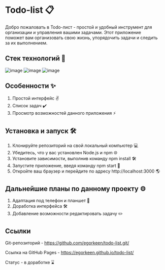 # Todo-list 📋

Добро пожаловать в Todo-лист - простой и удобный инструмент для организации и управления вашими задачами. Этот приложение поможет вам организовать свою жизнь, упорядочить задачи и следить за их выполнением.

## Стек технологий 🔨
![image](https://github.com/egorkeen/todo-list/assets/112564078/873aee77-e5b4-4639-a490-abb0d2d81398) ![image](https://github.com/egorkeen/todo-list/assets/112564078/2bb9e703-da61-47c6-bb11-ecfa11b0392c) ![image](https://github.com/egorkeen/todo-list/assets/112564078/aa4bab23-dd20-4b24-9693-8bcfb4c56b56)

## Особенности ✨

1. Простой интерфейс ✌
2. Список задач ✔️
3. Просмотр возможностей данного приложения ⚡

## Установка и запуск 🛠️

1. Клонируйте репозиторий на свой локальный компьютер 💻
2. Убедитесь, что у вас установлен Node.js и npm 🌐
3. Установите зависимости, выполнив команду npm install 🛠️
4. Запустите приложение, введя команду npm start 🏁
5. Откройте ваш браузер и перейдите по адресу http://localhost:3000 🌎

## Дальнейшие планы по данному проекту ⚙️

1. Адаптация под телефон и планшет 📱
2. Доработка интерфейса 🛠️
3. Добавление возможности редактировать задачу ✏️

## Ссылки

Git-репозиторий - https://github.com/egorkeen/todo-list.git/

Ссылка на GitHub Pages - https://egorkeen.github.io/todo-list/

Статус - в доработке ⌛
